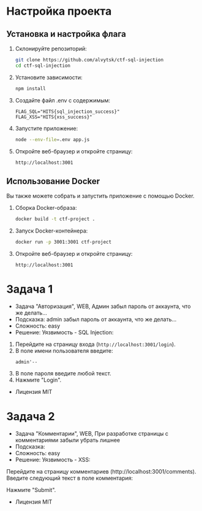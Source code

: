 # Настройка проекта

## Установка и настройка флага

1. Склонируйте репозиторий:
    ```bash
    git clone https://github.com/alvytsk/ctf-sql-injection
    cd ctf-sql-injection
    ```

2. Установите зависимости:
    ```bash
    npm install
    ```

3. Создайте файл .env с содержимым:
    ```env
    FLAG_SQL="HITS{sql_injection_success}"
    FLAG_XSS="HITS{xss_success}"
    ```
 
4. Запустите приложение:
    ```bash
    node --env-file=.env app.js
    ```

5. Откройте веб-браузер и откройте страницу:
    ```
    http://localhost:3001
    ```

## Использование Docker

Вы также можете собрать и запустить приложение с помощью Docker.

1. Сборка Docker-образа:
    ```bash
    docker build -t ctf-project .
    ```

2. Запуск Docker-контейнера:
    ```bash
    docker run -p 3001:3001 ctf-project
    ```

3. Откройте веб-браузер и откройте страницу:
    ```
    http://localhost:3001
    ```


# Задача 1
- Задача "Авторизация", WEB, Админ забыл пароль от аккаунта, что же делать...
- Подсказка: admin забыл пароль от аккаунта, что же делать...
- Сложность: easy
- Решение:
Уязвимость - SQL Injection:

1. Перейдите на страницу входа (`http://localhost:3001/login`).
2. В поле имени пользователя введите:
    ```
    admin'--
    ```
3. В поле пароля введите любой текст.
4. Нажмите "Login".

- Лицензия MIT
# Задача 2
- Задача "Комментарии", WEB, При разработке страницы с комментариями забыли убрать лишнее
- Подсказка: 
- Сложность: easy
- Решение:
Уязвимость - XSS:

Перейдите на страницу комментариев (http://localhost:3001/comments).
Введите следующий текст в поле комментария:
<script>document.getElementById('flag').style.display='block';</script>
Нажмите "Submit".

- Лицензия MIT
